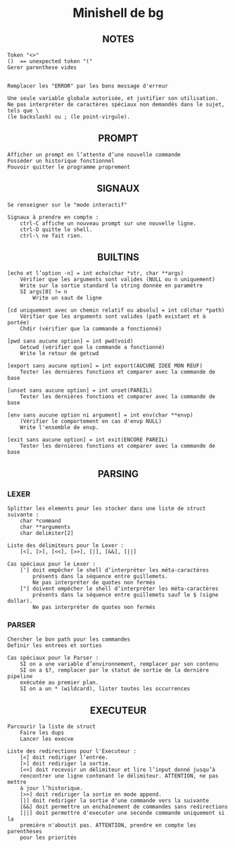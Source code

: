 <h1 align="center">Minishell de bg</h1>

<h2 align="center">NOTES</h2>

	Token "<>"
	()  == unexpected token "("
	Gerer parenthese vides

	
	Remplacer les "ERROR" par les bons message d'erreur

	Une seule variable globale autorisée, et justifier son utilisation.
	Ne pas interpréter de caractères spéciaux non demandés dans le sujet, tels que \
	(le backslash) ou ; (le point-virgule).

<h2 align="center">PROMPT</h2>
	
	Afficher un prompt en l’attente d’une nouvelle commande
	Posséder un historique fonctionnel
	Pouvoir quitter le programme proprement


<h2 align="center">SIGNAUX</h2>
	
	Se renseigner sur le "mode interactif"

	Signaux à prendre en compte :
		ctrl-C affiche un nouveau prompt sur une nouvelle ligne.
		ctrl-D quitte le shell.
		ctrl-\ ne fait rien.



<h2 align="center">BUILTINS</h2>

	[echo et l’option -n] = int echo(char *str, char **args)
		Vérifier que les arguments sont valides (NULL ou n uniquement)
		Write sur la sortie standard la string donnée en paramètre
		SI args[0] != n
			Write un saut de ligne

	[cd uniquement avec un chemin relatif ou absolu] = int cd(char *path)
		Vérifier que les arguments sont valides (path existant et à portée)
		Chdir (vérifier que la commande a fonctionné)

	[pwd sans aucune option] = int pwd(void)
		Getcwd (vérifier que la commande a fonctionné)
		Write le retour de getcwd

	[export sans aucune option] = int export(AUCUNE IDEE MON REUF)
		Tester les dernières fonctions et comparer avec la commande de base

	[unset sans aucune option] = int unset(PAREIL)
		Tester les dernières fonctions et comparer avec la commande de base

	[env sans aucune option ni argument] = int env(char **envp)
		(Vérifier le comportement en cas d'envp NULL)
		Write l'ensemble de envp.

	[exit sans aucune option] = int exit(ENCORE PAREIL)
		Tester les dernières fonctions et comparer avec la commande de base



<h2 align="center">PARSING</h2>
<h3>LEXER</h3>

	Splitter les elements pour les stocker dans une liste de struct suivante :
		char *command
		char **arguments
		char delimiter[2]

	Liste des délimiteurs pour le Lexer :
		[<], [>], [<<], [>>], [|], [&&], [||]

	Cas spéciaux pour le Lexer :
		['] doit empêcher le shell d’interpréter les méta-caractères
			présents dans la séquence entre guillemets.
			Ne pas interpréter de quotes non fermés 
		["] doivent empêcher le shell d’interpréter les méta-caractères
			présents dans la séquence entre guillemets sauf le $ (signe dollar).
			Ne pas interpréter de quotes non fermés

<h3>PARSER</h3>

	Chercher le bon path pour les commandes
	Definir les entrees et sorties

	Cas spéciaux pour le Parser :
		SI on a une variable d’environnement, remplacer par son contenu
		SI on a $?, remplacer par le statut de sortie de la dernière pipeline
		exécutée au premier plan.
		SI on a un * (wildcard), lister toutes les occurrences



<h2 align="center">EXECUTEUR</h2>

	Parcourir la liste de struct
		Faire les dups
		Lancer les execve

	Liste des redirections pour l'Executeur :
		[<] doit rediriger l’entrée.
		[>] doit rediriger la sortie.
		[<<] doit recevoir un délimiteur et lire l’input donné jusqu’à
		rencontrer une ligne contenant le délimiteur. ATTENTION, ne pas mettre
		à jour l’historique.
		[>>] doit rediriger la sortie en mode append.
		[|] doit rediriger la sortie d'une commande vers la suivante
		[&&] doit permettre un enchaînement de commandes sans redirections
		[||] doit permettre d'executer une seconde commande uniquement si la
		première n'aboutit pas. ATTENTION, prendre en compte les parenthèses
		pour les priorités
